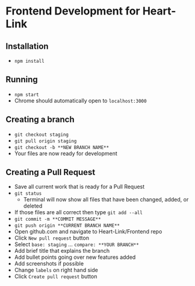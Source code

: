 # Frontend Development for Heart-Link

## Installation
- `npm install`

## Running
- `npm start`
- Chrome should automatically open to `localhost:3000`

## Creating a branch
- `git checkout staging`
- `git pull origin staging`
- `git checkout -b **NEW BRANCH NAME**`
- Your files are now ready for development

## Creating a Pull Request
- Save all current work that is ready for a Pull Request
- `git status`
  - Terminal will now show all files that have been changed, added, or deleted
- If those files are all correct then type `git add --all`
- `git commit -m **COMMIT MESSAGE**`
- `git push origin **CURRENT BRANCH NAME**`
- Open github.com and navigate to Heart-Link/Frontend repo
- Click `New pull request` button
- Select `base: staging` ... `compare: **YOUR BRANCH**`
- Add brief title that explains the branch
- Add bullet points going over new features added
- Add screenshots if possible
- Change `labels` on right hand side
- Click `Create pull request` button
